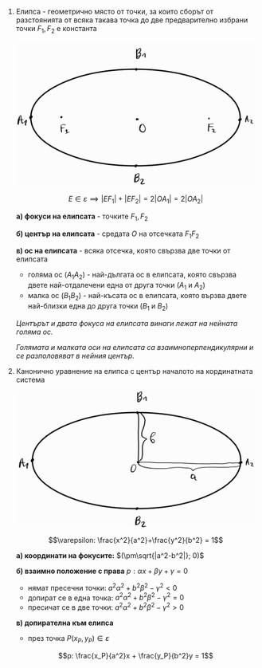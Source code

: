 1. Елипса - геометрично място от точки, за които сборът от разстоянията от всяка такава точка до две предварително избрани точки $F_1, F_2$ е константа
	
	![Елипса](Resources/Елипса.jpg)
	
	$$E \in \varepsilon \implies |EF_1| + |EF_2| = 2|OA_1| = 2|OA_2|$$
	
	**а) фокуси на елипсата** - точките $F_1, F_2$
	
	**б) център на елипсата** - средата $O$ на отсечката $F_1F_2$
	
	**в) ос на елипсата** - всяка отсечка, която свързва две точки от елипсата
	- голяма ос ($A_1 A_2$) - най-дългата ос в елипсата, която свързва двете най-отдалечени една от друга точки ($A_1$ и $A_2$)
	- малка ос ($B_1B_2$) - най-късата ос в елипсата, която вързва двете най-близки една до друга точки ($B_1$ и $B_2$)
	
	*Центърът и двата фокуса на елипсата винаги лежат на нейната голяма ос.*
	
	*Голямата и малката оси на елипсата са взаимноперпендикулярни и се разполовяват в нейния център.*

2. Канонично уравнение на елипса с център началото на кординатната система
	
	![Канонично уравнение на елипса](Resources/Канонично%20уравнение%20на%20елипса.jpg)
	
	$$\varepsilon: \frac{x^2}{a^2}+\frac{y^2}{b^2} = 1$$
	
	**а) координати на фокусите:**  $(\pm\sqrt{|a^2-b^2|}; 0)$
	
	**б) взаимно положение с права** $p: \alpha x +\beta y + \gamma = 0$
	- нямат пресечни точки: $a^2\alpha^2 +b^2\beta^2 -\gamma^2 \lt 0$
	- допират се в една точка: $a^2\alpha^2 +b^2\beta^2 -\gamma^2 = 0$
	- пресичат се в две точки: $a^2\alpha^2 +b^2\beta^2 -\gamma^2 \gt 0$
	
	**в) допирателна към елипса** 
	- през точка $P(x_P, y_P) \in \varepsilon$
	
	$$p: \frac{x_P}{a^2}x + \frac{y_P}{b^2}y = 1$$